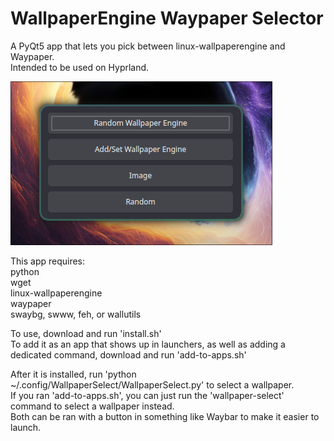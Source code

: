 # WallpaperEngine Waypaper Selector
A PyQt5 app that lets you pick between linux-wallpaperengine and Waypaper.<br>
Intended to be used on Hyprland.

![Screenshot](https://github.com/Mato1111/WallpaperEngine-Waypaper-Selector/blob/main/Screenshots/screenshot.png?raw=true)

<p>This app requires:<br>
python<br>
wget<br>
linux-wallpaperengine<br>
waypaper<br>
swaybg, swww, feh, or wallutils
<p>

To use, download and run 'install.sh'<br>
To add it as an app that shows up in launchers, as well as adding a dedicated command, download and run 'add-to-apps.sh'<br>

<p>After it is installed, run 'python ~/.config/WallpaperSelect/WallpaperSelect.py' to select a wallpaper.<br>
  If you ran 'add-to-apps.sh', you can just run the 'wallpaper-select' command to select a wallpaper instead.<br>
Both can be ran with a button in something like Waybar to make it easier to launch.
<p>
